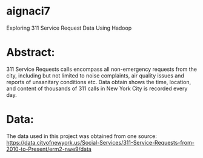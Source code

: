 # aignaci7
Exploring 311 Service Request Data Using Hadoop
# Abstract:
311 Service Requests calls encompass all non-emergency requests from the city, including but not limited to noise complaints, air quality issues and reports of unsanitary conditions etc. Data obtain shows the time, location, and content of thousands of 311 calls in New York City is recorded every day.
# Data:
The data used in this project was obtained from one source:
https://data.cityofnewyork.us/Social-Services/311-Service-Requests-from-2010-to-Present/erm2-nwe9/data
